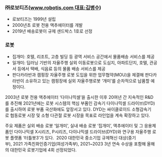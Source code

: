 
### ㈜로보티즈(www.robotis.com 대표:김병수)
- 로보티즈는 1999년 설립
- 2000년초 로봇 전용 액추에이터를 개발
- 2019년 배송로봇이 규제 샌드박스 1호로 선정
  
### 로봇
- 집개미: 호텔, 리조트, 고층 빌딩 등 광역 서비스 공간에서 물품배송 서비스를 제공
- 일개미: 딥러닝 기반의 자율주행 실외 이동로봇으로 도심지, 아파트단지, 호텔, 관공서 등에서 택배, 식음료 등의 물품 배송 서비스를 제공
- 판다카라반과 캠핑장 자율주행 로봇 도입을 위한 업무협약(MOU)을 체결해 판다카라반이 소유하고 있는 캠핑장에 실외 자율주행로봇 ‘개미’를 순차적으로 납품할 예정이다.

2003년 로봇 전용 액추에이터 ‘다이나믹셀’을 출시한 이후 20여년 간 지속적인 R&D를 추진해 2021년에는 로봇 시스템의 핵심 부품인 감속기 다이나믹셀 드라이브(DYD)를 출시하여 로봇 부품 국산화에도 앞장서고 있다. DYD는 싸이클로이드 소형감속기로 협동로봇 시장 및 소형 다관절 로봇 시장을 목표로 라인업을 계속 확장하고 있다.

주요 제품은 실외 배송 로봇 ‘일개미’, 실내 배송 로봇 ‘집개미’, 액추에이터 및 그 응용제품인 다이나믹셀 X시리즈, P시리즈, 다이나믹셀 드라이브(DYD)와 연구용 자율주행 로봇 플랫폼 ‘터틀봇3’가 있다. 
2020 대한민국 중소기업 규제혁신 대상(중기부), 2021 가족친화인증기업(여성가족부), 2021~2023 3년 연속 수상을 포함해 올해의 대한민국 로봇기업에 4회 선정되었다.
